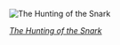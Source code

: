 
![The Hunting of the Snark](https://upload.wikimedia.org/wikipedia/commons/thumb/3/3e/Lewis_Carroll_-_Henry_Holiday_-_Hunting_of_the_Snark_-_Plate_8.jpg/750px-Lewis_Carroll_-_Henry_Holiday_-_Hunting_of_the_Snark_-_Plate_8.jpg)

*[The Hunting of the Snark](https://wikipedia.org/wiki/File:Lewis_Carroll_-_Henry_Holiday_-_Hunting_of_the_Snark_-_Plate_8.jpg)*
